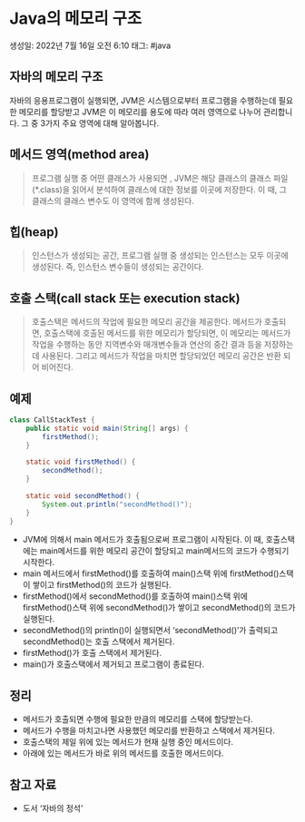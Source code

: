 # Java의 메모리 구조

생성일: 2022년 7월 16일 오전 6:10
태그: #java

## 자바의 메모리 구조

자바의 응용프로그램이 실행되면, JVM은 시스템으로부터 프로그램을 수행하는데 필요한 메모리를 할당받고 JVM은 이 메모리를 용도에 따라 여러 영역으로 나누어 관리합니다. 그 중 3가지 주요 영역에 대해 알아봅니다.

## 메서드 영역(method area)

> 프로그램 실행 중 어떤 클래스가 사용되면 , JVM은 해당 클래스의 클래스 파일(*.class)을 읽어서 분석하여 클래스에 대한 정보를 이곳에 저장한다. 이 때, 그 클래스의 클래스 변수도 이 영역에 함께 생성된다.
> 

## 힙(heap)

> 인스턴스가 생성되는 공간, 프로그램 실행 중 생성되는 인스턴스는 모두 이곳에 생성된다. 즉, 인스턴스 변수들이 생성되는 공간이다.
> 

## 호출 스택(call stack 또는 execution stack)

> 호출스택은 메서드의 작업에 필요한 메모리 공간을 제공한다. 메서드가 호출되면, 호출스택에 호출된 메서드를 위한 메모리가 할당되면, 이 메모리는 메서드가 작업을 수행하는 동안 지역변수와 매개변수들과 연산의 중간 결과 등을 저장하는데 사용된다. 그리고 메서드가 작업을 마치면 할당되었던 메모리 공간은 반환 되어 비어진다.
> 

## 예제

```java
class CallStackTest {
	public static void main(String[] args) {
		firstMethod();
	}
	
	static void firstMethod() {
		secondMethod();
	}
	
	static void secondMethod() {
		System.out.println("secondMethod()");
	}
}
```

- JVM에 의해서 main 메서드가 호출됨으로써 프로그램이 시작된다. 이 때, 호출스택에는 main메서드를 위한 메모리 공간이 할당되고 main메서드의 코드가 수행되기 시작한다.
- main 메서드에서 firstMethod()를 호출하여 main()스택 위에 firstMethod()스택이 쌓이고 firstMethod()의 코드가 실행된다.
- firstMethod()에서 secondMethod()를 호출하여 main()스택 위에 firstMethod()스택 위에 secondMethod()가 쌓이고 secondMethod()의 코드가 실행된다.
- secondMethod()의 println()이 실행되면서 ‘secondMethod()’가 출력되고 secondMethod()는 호출 스택에서 제거된다.
- firstMethod()가 호출 스택에서 제거된다.
- main()가 호출스택에서 제거되고 프로그램이 종료된다.

## 정리

- 메서드가 호출되면 수행에 필요한 만큼의 메모리를 스택에 할당받는다.
- 메서드가 수행을 마치고나면 사용했던 메모리를 반환하고 스택에서 제거된다.
- 호출스택의 제일 위에 있는 메서드가 현재 실행 중인 메서드이다.
- 아래에 있는 메서드가 바로 위의 메서드를 호출한 메서드이다.

## 참고 자료

- 도서 ‘자바의 정석’